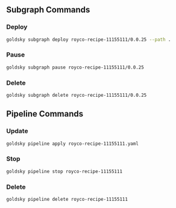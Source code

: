 ## Subgraph Commands

### Deploy

```bash
goldsky subgraph deploy royco-recipe-11155111/0.0.25 --path .
```

### Pause

```bash
goldsky subgraph pause royco-recipe-11155111/0.0.25
```

### Delete

```bash
goldsky subgraph delete royco-recipe-11155111/0.0.25
```

## Pipeline Commands

### Update

```bash
goldsky pipeline apply royco-recipe-11155111.yaml
```

### Stop

```bash
goldsky pipeline stop royco-recipe-11155111
```

### Delete

```bash
goldsky pipeline delete royco-recipe-11155111
```
